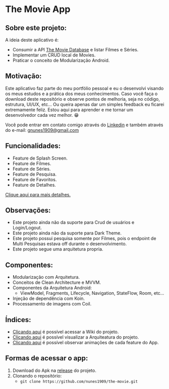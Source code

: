 # The Movie App

## Sobre este projeto:

A ideia deste aplicativo é:
- Consumir a API <a href="https://www.themoviedb.org/documentation/api">The Movie Database</a> e listar Filmes e Séries.
- Implementar um CRUD local de Movies.
- Praticar o conceito de Modularização Android.

## Motivação:
Este aplicativo faz parte do meu portfólio pessoal e eu o desenvolvi visando os meus estudos e a prática dos meus conhecimentos. Caso você faça o download deste repositório e observe pontos de melhoria, seja no código, estrutura, UI/UX, etc... Ou queira apenas dar um simples feedback eu ficarei extremamente feliz. Estou aqui para aprender e me tornar um desenvolvedor cada vez melhor. 😁</p>

<p>Você pode entrar em contato comigo através do <a href="https://www.linkedin.com/in/nunes1909/">Linkedin</a> e também através do e-mail: <a href="mailto:gnunes1909@gmail.com">gnunes1909@gmail.com</a></p>

## Funcionalidades:
- Feature de Splash Screen.
- Feature de Filmes.
- Feature de Séries.
- Feature de Pesquisa.
- Feature de Favoritos.
- Feature de Detalhes.

<a href="">Clique aqui para mais detalhes.</a>

## Observações:
- Este projeto ainda não da suporte para Crud de usuários e Login/Logout.
- Este projeto ainda não da suporte para Dark Theme.
- Este projeto possui pesquisa somente por Filmes, pois o endpoint de Multi Pesquisas estava off durante o desenvolvimento.
- Este projeto segue uma arquitetura propria.

## Componentes:
- Modularização com Arquitetura.
- Conceitos de Clean Architecture e MVVM.
- Componentes da Arquitetura Android:
  - ViewModel, Fragments, Lifecycle, Navigation, StateFlow, Room, etc...
- Injeção de dependência com Koin.
- Processamento de imagens com Coil.

## Índices:
- <a href="https://github.com/nunes1909/the-movie/wiki">Clicando aqui</a> é possível acessar a Wiki do projeto.
- <a href="https://github.com/nunes1909/the-movie/wiki/The-Movie-Wiki">Clicando aqui</a> é possível visualizar a Arquiteatura do projeto.
- <a href="https://github.com/nunes1909/the-movie/wiki/Anima%C3%A7%C3%B5es">Clicando aqui</a> é possível observar animações de cada feature do App.

## Formas de acessar o app:
1. Download do Apk na <a href="https://github.com/nunes1909/the-movie/releases/tag/v1.0">release</a> do projeto.
2. Clonando o repositório:
    - ``` git clone https://github.com/nunes1909/the-movie.git ```

